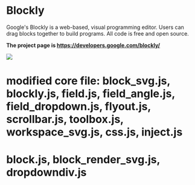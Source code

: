# Blockly

Google's Blockly is a web-based, visual programming editor.  Users can drag
blocks together to build programs.  All code is free and open source.

**The project page is https://developers.google.com/blockly/**

![](https://developers.google.com/blockly/sample.png)

# modified core file: block_svg.js, blockly.js, field.js, field_angle.js, field_dropdown.js, flyout.js, scrollbar.js, toolbox.js, workspace_svg.js, css.js, inject.js
# block.js,  block_render_svg.js, dropdowndiv.js
